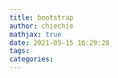 ```yaml
---
title: bootstrap
author: chiechie
mathjax: true
date: 2021-05-15 16:29:28
tags:
categories:
---
```


